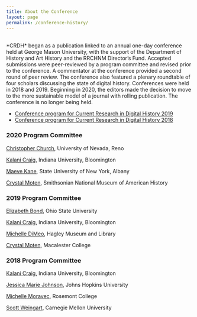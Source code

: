 ```yaml
---
title: About the Conference
layout: page
permalink: /conference-history/
---
```

<br>
*CRDH* began as a publication linked to an annual one-day conference held at George Mason University, with the support of the Department of History and Art History and the RRCHNM Director’s Fund. Accepted submissions were peer-reviewed by a program committee and revised prior to the conference. A commentator at the conference provided a second round of peer review. The conference also featured a plenary roundtable of four scholars discussing the state of digital history. Conferences were held in 2018 and 2019. Beginning in 2020, the editors made the decision to move to the more sustainable model of a journal with rolling publication. The conference is no longer being held.

- [Conference program for Current Research in Digital History 2019](/conference/2019/)
- [Conference program for Current Research in Digital History 2018](/conference/2018/)

### 2020 Program Committee

[Christopher Church](http://www.christophermchurch.com/), University of Nevada, Reno

[Kalani Craig](http://www.kalanicraig.com/), Indiana University, Bloomington

[Maeve Kane](https://maevekane.net/), State University of New York, Albany

[Crystal Moten](http://crystalmoten.com/), Smithsonian National Museum of American History

### 2019 Program Committee

[Elizabeth Bond](https://history.osu.edu/people/bond.282), Ohio State University

[Kalani Craig](http://www.kalanicraig.com/), Indiana University, Bloomington

[Michelle DiMeo](https://michelledimeo.com/), Hagley Museum and Library

[Crystal Moten](http://crystalmoten.com/), Macalester College

### 2018 Program Committee

[Kalani Craig](http://www.kalanicraig.com), Indiana University, Bloomington

[Jessica Marie Johnson](https://jmjohnso.squarespace.com/), Johns Hopkins University

[Michelle Moravec](https://michellemoravec.com/), Rosemont College

[Scott Weingart](http://scottbot.net/), Carnegie Mellon University
